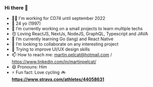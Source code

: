 ### Hi there 👋

- 👨‍💻 I'm working for CD74 until september 2022
- 🎂 24 yo (1997)
- 🔭 I’m currently working on a small projects to learn multiple techs
- 😍 Loving ReactJS, NextJs, NodeJS, GraphQL, Typescript and JAVA
- 🌱 I’m currently learning Go (lang) and React Native
- 👯 I’m looking to collaborate on any interesting project
- 🤔 Trying to improve UI/UX design skills
- 📫 How to reach me: martin.pelcat@hotmail.com / https://www.linkedin.com/in/martinpelcat/
- 😄 Pronouns: Him
- ⚡ Fun fact: Love cycling 🚲 **https://www.strava.com/athletes/44058631**
